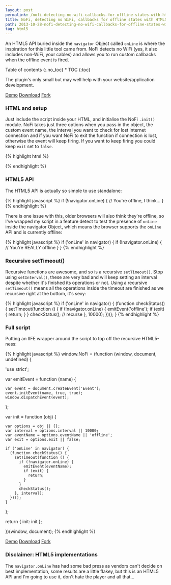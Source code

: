 ```yaml
---
layout: post
permalink: /nofi-detecting-no-wifi-callbacks-for-offline-states-with-html5/
title: NoFi, detecting no WiFi, callbacks for offline states with HTML5
path: 2013-10-28-nofi-detecting-no-wifi-callbacks-for-offline-states-with-html5.md
tag: html5
---
```


An HTML5 API buried inside the `navigator` Object called `onLine` is where the inspiration for this little tool came from. NoFi detects no WiFi (yes, it also includes non-WiFi, your cables) and allows you to run custom callbacks when the offline event is fired.

<div class="toc" markdown="1">
<span class="gamma">Table of contents</span>
{:.no_toc}
* TOC
{:toc}
</div>

The plugin's only small but may well help with your website/application development.

<div class="download-box">
  <a href="//toddmotto.com/labs/nofi" onclick="_gaq.push(['_trackEvent', 'Click', 'Demo nofi', 'nofi Demo']);">Demo</a>
  <a href="//github.com/toddmotto/nofi/archive/master.zip" onclick="_gaq.push(['_trackEvent', 'Click', 'Download nofi', 'Download nofi']);">Download</a>
  <a href="//github.com/toddmotto/nofi" onclick="_gaq.push(['_trackEvent', 'Click', 'Fork nofi', 'nofi Fork']);">Fork</a>
</div>

### HTML and setup
Just include the script inside your HTML, and initialise the NoFi `.init()` module. NoFi takes just three options when you pass in the object, the custom event name, the interval you want to check for lost internet connection and if you want NoFi to exit the function if connection is lost, otherwise the event will keep firing. If you want to keep firing you could keep `exit` set to `false`.

{% highlight html %}
<script src="js/nofi.js"></script>
<script>
NoFi.init({
  eventName: 'offline',
  interval: 1000,
  exit: true
});
</script>
{% endhighlight %}

### HTML5 API
The HTML5 API is actually so simple to use standalone:

{% highlight javascript %}
if (!navigator.onLine) {
  // You're offline, I think...
}
{% endhighlight %}

There is one issue with this, older browsers will also think they're offline, so I've wrapped my script in a feature detect to test the presence of `onLine` inside the navigator Object, which means the browser supports the `onLine` API and is currently offline:

{% highlight javascript %}
if ('onLine' in navigator) {
  if (!navigator.onLine) {
    // You're REALLY offline
  }
}
{% endhighlight %}

### Recursive setTimeout()
Recursive functions are awesome, and so is a recursive `setTimeout()`. Stop using `setInterval()`, these are very bad and will keep setting an interval despite whether it's finished its operations or not. Using a recursive `setTimeout()` means all the operations inside the timeout are finished as we recursive right at the bottom, it's sexy:

{% highlight javascript %}
if ('onLine' in navigator) {
  (function checkStatus() {
    setTimeout(function () {
      if (!navigator.onLine) {
        emitEvent('offline');
        if (exit) {
          return;
        }
      }
      checkStatus(); // recurse
    }, 10000);
  })();
}
{% endhighlight %}

### Full script
Putting an IIFE wrapper around the script to top off the recursive HTML5-ness:

{% highlight javascript %}
window.NoFi = (function (window, document, undefined) {

  'use strict';

  var emitEvent = function (name) {

    var event = document.createEvent('Event');
    event.initEvent(name, true, true);
    window.dispatchEvent(event);

  };

  var init = function (obj) {

    var options = obj || {};
    var interval = options.interval || 10000;
    var eventName = options.eventName || 'offline';
    var exit = options.exit || false;

    if ('onLine' in navigator) {
      (function checkStatus() {
        setTimeout(function () {
          if (!navigator.onLine) {
            emitEvent(eventName);
            if (exit) {
              return;
            }
          }
          checkStatus();
        }, interval);
      })();
    }

  };

  return {
    init: init
  };

})(window, document);
{% endhighlight %}

<div class="download-box">
  <a href="//toddmotto.com/labs/nofi" onclick="_gaq.push(['_trackEvent', 'Click', 'Demo nofi', 'nofi Demo']);">Demo</a>
  <a href="//github.com/toddmotto/nofi/archive/master.zip" onclick="_gaq.push(['_trackEvent', 'Click', 'Download nofi', 'Download nofi']);">Download</a>
  <a href="//github.com/toddmotto/nofi" onclick="_gaq.push(['_trackEvent', 'Click', 'Fork nofi', 'nofi Fork']);">Fork</a>
</div>

### Disclaimer: HTML5 implementations
The `navigator.onLine` has had some bad press as vendors can't decide on best implementation, some results are a little flakey, but this is an HTML5 API and I'm going to use it, don't hate the player and all that...
